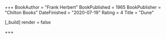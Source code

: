 +++
BookAuthor = "Frank Herbert"
BookPublished = 1965
BookPublisher = "Chilton Books"
DateFinished = "2020-07-19"
Rating = 4
Title = "Dune"

[_build]
  render = false

+++

